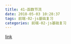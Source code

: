 ```yaml
---
title: 41-函数节流
date: 2018-05-03 10:28:37
tags: 前端-02-js基础复习
categories: 前端-02-js基础复习
---
```

[link](https://www.cnblogs.com/fsjohnhuang/p/4147810.html)